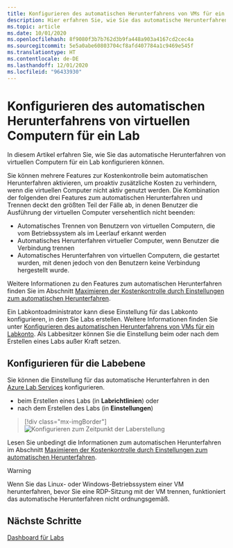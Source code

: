 ```yaml
---
title: Konfigurieren des automatischen Herunterfahrens von VMs für ein Lab in Azure Lab Services
description: Hier erfahren Sie, wie Sie das automatische Herunterfahren von VMs aktivieren oder deaktivieren, wenn eine Remotedesktopverbindung getrennt wird.
ms.topic: article
ms.date: 10/01/2020
ms.openlocfilehash: 8f9080f3b7b762d3b9fa448a903a4167cd2cec4a
ms.sourcegitcommit: 5e5a0abe60803704cf8afd407784a1c9469e545f
ms.translationtype: HT
ms.contentlocale: de-DE
ms.lasthandoff: 12/01/2020
ms.locfileid: "96433930"
---
```

# <a name="configure-automatic-shutdown-of-vms-for-a-lab"></a>Konfigurieren des automatischen Herunterfahrens von virtuellen Computern für ein Lab

In diesem Artikel erfahren Sie, wie Sie das automatische Herunterfahren von virtuellen Computern für ein Lab konfigurieren können.

Sie können mehrere Features zur Kostenkontrolle beim automatischen Herunterfahren aktivieren, um proaktiv zusätzliche Kosten zu verhindern, wenn die virtuellen Computer nicht aktiv genutzt werden. Die Kombination der folgenden drei Features zum automatischen Herunterfahren und Trennen deckt den größten Teil der Fälle ab, in denen Benutzer die Ausführung der virtuellen Computer versehentlich nicht beenden:
 
* Automatisches Trennen von Benutzern von virtuellen Computern, die vom Betriebssystem als im Leerlauf erkannt werden
* Automatisches Herunterfahren virtueller Computer, wenn Benutzer die Verbindung trennen
* Automatisches Herunterfahren von virtuellen Computern, die gestartet wurden, mit denen jedoch von den Benutzern keine Verbindung hergestellt wurde.

Weitere Informationen zu den Features zum automatischen Herunterfahren finden Sie im Abschnitt [Maximieren der Kostenkontrolle durch Einstellungen zum automatischen Herunterfahren](cost-management-guide.md#automatic-shutdown-settings-for-cost-control).

Ein Labkontoadministrator kann diese Einstellung für das Labkonto konfigurieren, in dem Sie Labs erstellen. Weitere Informationen finden Sie unter [Konfigurieren des automatischen Herunterfahrens von VMs für ein Labkonto](how-to-configure-lab-accounts.md). Als Labbesitzer können Sie die Einstellung beim oder nach dem Erstellen eines Labs außer Kraft setzen. 

## <a name="configure-for-the-lab-level"></a>Konfigurieren für die Labebene

Sie können die Einstellung für das automatische Herunterfahren in den [Azure Lab Services](https://labs.azure.com/) konfigurieren.

* beim Erstellen eines Labs (in **Labrichtlinien**) oder
* nach dem Erstellen des Labs (in **Einstellungen**)

> [!div class="mx-imgBorder"]
> ![Konfigurieren zum Zeitpunkt der Laberstellung](./media/how-to-enable-shutdown-disconnect/configure-lab-creation.png)

Lesen Sie unbedingt die Informationen zum automatischen Herunterfahren im Abschnitt [Maximieren der Kostenkontrolle durch Einstellungen zum automatischen Herunterfahren](cost-management-guide.md#automatic-shutdown-settings-for-cost-control).

> [!WARNING]
> Wenn Sie das Linux- oder Windows-Betriebssystem einer VM herunterfahren, bevor Sie eine RDP-Sitzung mit der VM trennen, funktioniert das automatische Herunterfahren nicht ordnungsgemäß.  
## <a name="next-steps"></a>Nächste Schritte

[Dashboard für Labs](use-dashboard.md)
